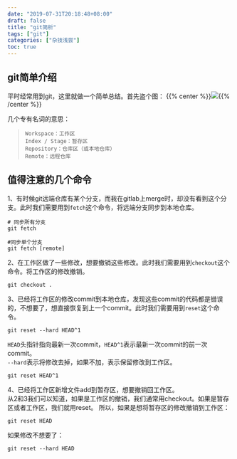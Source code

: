```yaml
---
date: "2019-07-31T20:18:48+08:00"
draft: false
title: "git简析"
tags: ["git"]
categories: ["杂技浅尝"]
toc: true
---
```


## git简单介绍
平时经常用到git，这里就做一个简单总结。首先盗个图：
{{% center %}}<img name="touchbar-config" src="/images/blog/2019-07/git.png" />{{% /center %}}

几个专有名词的意思：

>`Workspace：工作区`    
 `Index / Stage：暂存区`    
 `Repository：仓库区（或本地仓库）`    
 `Remote：远程仓库`    
 
 
## 值得注意的几个命令
1、有时候git远端仓库有某个分支，而我在gitlab上merge时，却没有看到这个分支。此时我们需要用到`fetch`这个命令，将远端分支同步到本地仓库。
```git
# 同步所有分支
git fetch

#同步单个分支
git fetch [remote]
```

2、在工作区做了一些修改，想要撤销这些修改。此时我们需要用到`checkout`这个命令。将工作区的修改撤销。
```git
git checkout .
```

3、已经将工作区的修改commit到本地仓库，发现这些commit的代码都是错误的，不想要了，想直接恢复到上一个commit。此时我们需要用到`reset`这个命令。
```git
git reset --hard HEAD^1
```
`HEAD`头指针指向最新一次commit，`HEAD^1`表示最新一次commit的前一次commit。     
`--hard`表示将修改去掉，如果不加，表示保留修改到工作区。
```git
git reset HEAD^1
```

4、已经将工作区新增文件add到暂存区，想要撤销回工作区。     
从2和3我们可以知道，如果是工作区的撤销，我们通常用checkout。如果是暂存区或者工作区，我们就用reset。
所以，如果是想将暂存区的修改撤销到工作区：
```git
git reset HEAD
```
如果修改不想要了：
```git
git reset --hard HEAD
```

